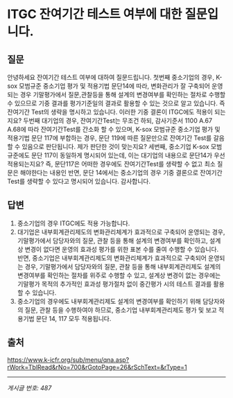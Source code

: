 # ITGC 잔여기간 테스트 여부에 대한 질문입니다.

## 질문
안녕하세요 잔여기간 테스트 여부에 대하여 질문드립니다.
첫번째 중소기업의 경우, K-sox 모범규준 중소기업 평가 및 적용기법 문단14에 따라, 변화관리가 잘 구축되어 운영되는 경우 기말평가에서 질문,관찰등을 통해 설계의 변경여부를 확인하는 절차로 수행할 수 있으므로 기중 결과를 평가기준일의 결과로 활용할 수 있는 것으로 알고 있습니다.
즉 잔여기간 Test의 생략을 명시하고 있습니다. 이러한 기중 결론이 ITGC에도 적용이 되는지요?
두번째 대기업의 경우, 잔여기간Test는 무조건 하되,
감사기준서 1100 A.67 A.68에 따라 잔여기간Test를 간소화 할 수 있으며,
K-sox 모범규준 중소기업 평가 및 적용기법 문단 117에 부합하는 경우, 문단 119에 따른 질문만으로 잔여기간 Test를 갈음할 수 있음으로 판단됩니다.
제가 판단한 것이 맞는지요?
세번째, 중소기업 K-sox 모범규준에도 문단 117이 동일하게 명시되어 있는데, 이는 대기업의 내용으로 문단14가 우선적용되는지요?
즉, 문단117은 어떠한 경우에도 잔여기간Test를 생략할 수 없고 최소 질문은 해야한다는 내용인 반면, 문단 14에서는 중소기업의 경우 기중 결론으로
잔여기간Test를 생략할 수 있다고 명시되어 있습니다.
감사합니다.

## 답변
1. 중소기업의 경우 ITGC에도 적용 가능합니다.
2. 대기업은 내부회계관리제도의 변화관리체계가 효과적으로 구축되어 운영되는 경우, 기말평가에서 담당자와의 질문, 관찰 등을 통해 설계의 변경여부를 확인하고, 설계상 변경이 없다면 운영의 효과성 평가를 위한 표본 수를 줄여 수행할 수 있습니다. 반면, 중소기업은 내부회계관리제도의 변화관리체계가 효과적으로 구축되어 운영되는 경우, 기말평가에서 담당자와의 질문, 관찰 등을 통해 내부회계관리제도 설계의 변경여부를 확인하는 절차를 위주로 수행할 수 있고, 설계상 변경이 없는 경우에는 기말평가 목적의 추가적인 효과성 평가절차 없이 중간평가 시의 테스트 결과를 활용할 수 있습니다.
3. 중소기업의 경우에도 내부회계관리제도 설계의 변경여부를 확인하기 위해 담당자와의 질문, 관찰 등을 수행하여야 하므로, 중소기업 내부회계관리제도 평가 및 보고 적용기법 문단 14, 117 모두 적용됩니다.

## 출처
https://www.k-icfr.org/sub/menu/qna.asp?rWork=TblRead&rNo=700&rGotoPage=26&rSchText=&rType=1

---
*게시글 번호: 487*
